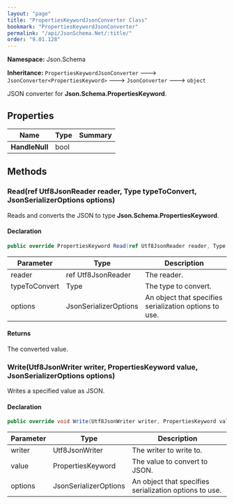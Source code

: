 ```yaml
---
layout: "page"
title: "PropertiesKeywordJsonConverter Class"
bookmark: "PropertiesKeywordJsonConverter"
permalink: "/api/JsonSchema.Net/:title/"
order: "9.01.128"
---
```

**Namespace:** Json.Schema

**Inheritance:**
`PropertiesKeywordJsonConverter`
 🡒 
`JsonConverter<PropertiesKeyword>`
 🡒 
`JsonConverter`
 🡒 
`object`

JSON converter for **Json.Schema.PropertiesKeyword**.

## Properties

| Name | Type | Summary |
|---|---|---|
| **HandleNull** | bool |  |

## Methods

### Read(ref Utf8JsonReader reader, Type typeToConvert, JsonSerializerOptions options)

Reads and converts the JSON to type **Json.Schema.PropertiesKeyword**.

#### Declaration

```c#
public override PropertiesKeyword Read(ref Utf8JsonReader reader, Type typeToConvert, JsonSerializerOptions options)
```

| Parameter | Type | Description |
|---|---|---|
| reader | ref Utf8JsonReader | The reader. |
| typeToConvert | Type | The type to convert. |
| options | JsonSerializerOptions | An object that specifies serialization options to use. |


#### Returns

The converted value.

### Write(Utf8JsonWriter writer, PropertiesKeyword value, JsonSerializerOptions options)

Writes a specified value as JSON.

#### Declaration

```c#
public override void Write(Utf8JsonWriter writer, PropertiesKeyword value, JsonSerializerOptions options)
```

| Parameter | Type | Description |
|---|---|---|
| writer | Utf8JsonWriter | The writer to write to. |
| value | PropertiesKeyword | The value to convert to JSON. |
| options | JsonSerializerOptions | An object that specifies serialization options to use. |


